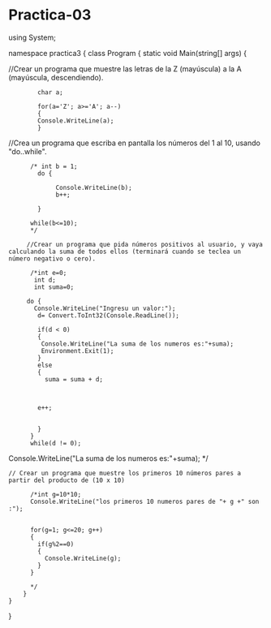 # Practica-03
using System;

namespace practica3
{
    class Program
    {
        static void Main(string[] args)
        {

//Crear un programa que muestre las letras de la Z (mayúscula) a la A (mayúscula, descendiendo).
          
            char a;
            
            for(a='Z'; a>='A'; a--)
            { 
            Console.WriteLine(a);
            }
            

//Crea un programa que escriba en pantalla los números del 1 al 10, usando "do..while". 
         
          /* int b = 1;
            do {

                 Console.WriteLine(b);
                 b++;
                
            }
          
          while(b<=10);
          */
           
         //Crear un programa que pida números positivos al usuario, y vaya calculando la suma de todos ellos (terminará cuando se teclea un número negativo o cero).
         
          /*int e=0;
           int d;
           int suma=0;
          
         do {
           Console.WriteLine("Ingresu un valor:");
            d= Convert.ToInt32(Console.ReadLine());
            
            if(d < 0)
            {
             Console.WriteLine("La suma de los numeros es:"+suma);
             Environment.Exit(1);
            }
            else
            {
              suma = suma + d;
           
      
                  
            e++;
            
           
            }
          }
          while(d != 0);
Console.WriteLine("La suma de los numeros es:"+suma);
          */   

    // Crear un programa que muestre los primeros 10 números pares a partir del producto de (10 x 10)    
         
          /*int g=10*10;
          Console.WriteLine("los primeros 10 numeros pares de "+ g +" son :");

        
          for(g=1; g<=20; g++)
          {
            if(g%2==0)
            {
              Console.WriteLine(g);
            }
          }

          */   
        }
    }
}
